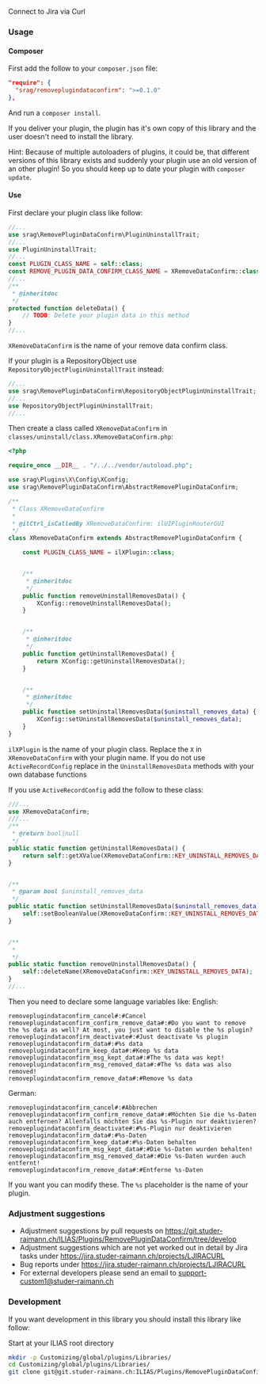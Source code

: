 Connect to Jira via Curl

### Usage

#### Composer
First add the follow to your `composer.json` file:
```json
"require": {
  "srag/removeplugindataconfirm": ">=0.1.0"
},
```

And run a `composer install`.

If you deliver your plugin, the plugin has it's own copy of this library and the user doesn't need to install the library.

Hint: Because of multiple autoloaders of plugins, it could be, that different versions of this library exists and suddenly your plugin use an old version of an other plugin! So you should keep up to date your plugin with `composer update`.

#### Use
First declare your plugin class like follow:
```php
//...
use srag\RemovePluginDataConfirm\PluginUninstallTrait;
//...
use PluginUninstallTrait;
//...
const PLUGIN_CLASS_NAME = self::class;
const REMOVE_PLUGIN_DATA_CONFIRM_CLASS_NAME = XRemoveDataConfirm::class;
//...
/**
 * @inheritdoc
 */
protected function deleteData() {
	// TODO: Delete your plugin data in this method
}
//...
```
`XRemoveDataConfirm` is the name of your remove data confirm class.

If your plugin is a RepositoryObject use `RepositoryObjectPluginUninstallTrait` instead:
```php
//...
use srag\RemovePluginDataConfirm\RepositoryObjectPluginUninstallTrait;
//...
use RepositoryObjectPluginUninstallTrait;
//...
```

Then create a class called `XRemoveDataConfirm` in `classes/uninstall/class.XRemoveDataConfirm.php`:
```php
<?php

require_once __DIR__ . "/../../vendor/autoload.php";

use srag\Plugins\X\Config\XConfig;
use srag\RemovePluginDataConfirm\AbstractRemovePluginDataConfirm;

/**
 * Class XRemoveDataConfirm
 *
 * @ilCtrl_isCalledBy XRemoveDataConfirm: ilUIPluginRouterGUI
 */
class XRemoveDataConfirm extends AbstractRemovePluginDataConfirm {

	const PLUGIN_CLASS_NAME = ilXPlugin::class;


	/**
	 * @inheritdoc
	 */
	public function removeUninstallRemovesData() {
		XConfig::removeUninstallRemovesData();
	}


	/**
	 * @inheritdoc
	 */
	public function getUninstallRemovesData() {
		return XConfig::getUninstallRemovesData();
	}


	/**
	 * @inheritdoc
	 */
	public function setUninstallRemovesData($uninstall_removes_data) {
		XConfig::setUninstallRemovesData($uninstall_removes_data);
	}
}

```
`ilXPlugin` is the name of your plugin class.
Replace the `X` in `XRemoveDataConfirm` with your plugin name.
If you do not use `ActiveRecordConfig` replace in the `UninstallRemovesData` methods with your own database functions

If you use `ActiveRecordConfig` add the follow to these class:
```php
///...
use XRemoveDataConfirm;
///...
/**
 * @return bool|null
 */
public static function getUninstallRemovesData() {
	return self::getXValue(XRemoveDataConfirm::KEY_UNINSTALL_REMOVES_DATA, XRemoveDataConfirm::DEFAULT_UNINSTALL_REMOVES_DATA);
}


/**
 * @param bool $uninstall_removes_data
 */
public static function setUninstallRemovesData($uninstall_removes_data) {
	self::setBooleanValue(XRemoveDataConfirm::KEY_UNINSTALL_REMOVES_DATA, $uninstall_removes_data);
}


/**
 *
 */
public static function removeUninstallRemovesData() {
	self::deleteName(XRemoveDataConfirm::KEY_UNINSTALL_REMOVES_DATA);
}
//...
```

Then you need to declare some language variables like:
English:
```
removeplugindataconfirm_cancel#:#Cancel
removeplugindataconfirm_confirm_remove_data#:#Do you want to remove the %s data as well? At most, you just want to disable the %s plugin?
removeplugindataconfirm_deactivate#:#Just deactivate %s plugin
removeplugindataconfirm_data#:#%s data
removeplugindataconfirm_keep_data#:#Keep %s data
removeplugindataconfirm_msg_kept_data#:#The %s data was kept!
removeplugindataconfirm_msg_removed_data#:#The %s data was also removed!
removeplugindataconfirm_remove_data#:#Remove %s data
```
German:
```
removeplugindataconfirm_cancel#:#Abbrechen
removeplugindataconfirm_confirm_remove_data#:#Möchten Sie die %s-Daten auch entfernen? Allenfalls möchten Sie das %s-Plugin nur deaktivieren?
removeplugindataconfirm_deactivate#:#%s-Plugin nur deaktivieren
removeplugindataconfirm_data#:#%s-Daten
removeplugindataconfirm_keep_data#:#%s-Daten behalten
removeplugindataconfirm_msg_kept_data#:#Die %s-Daten wurden behalten!
removeplugindataconfirm_msg_removed_data#:#Die %s-Daten wurden auch entfernt!
removeplugindataconfirm_remove_data#:#Entferne %s-Daten
```
If you want you can modify these. The `%s` placeholder is the name of your plugin.

### Adjustment suggestions
* Adjustment suggestions by pull requests on https://git.studer-raimann.ch/ILIAS/Plugins/RemovePluginDataConfirm/tree/develop
* Adjustment suggestions which are not yet worked out in detail by Jira tasks under https://jira.studer-raimann.ch/projects/LJIRACURL
* Bug reports under https://jira.studer-raimann.ch/projects/LJIRACURL
* For external developers please send an email to support-custom1@studer-raimann.ch

### Development
If you want development in this library you should install this library like follow:

Start at your ILIAS root directory 
```bash
mkdir -p Customizing/global/plugins/Libraries/  
cd Customizing/global/plugins/Libraries/  
git clone git@git.studer-raimann.ch:ILIAS/Plugins/RemovePluginDataConfirm.git RemovePluginDataConfirm
```
